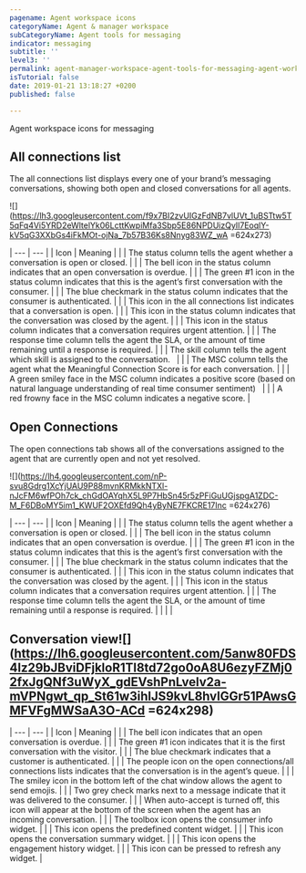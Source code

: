 ```yaml
---
pagename: Agent workspace icons
categoryName: Agent & manager workspace
subCategoryName: Agent tools for messaging
indicator: messaging
subtitle: ''
level3: ''
permalink: agent-manager-workspace-agent-tools-for-messaging-agent-workspace-icons.html
isTutorial: false
date: 2019-01-21 13:18:27 +0200
published: false

---
```

Agent workspace icons for messaging

## All connections list

The all connections list displays every one of your brand’s messaging conversations, showing both open and closed conversations for all agents. 

![](https://lh3.googleusercontent.com/f9x7BI2zvUIGzFdNB7vlUVt_1uBSTtw5T5qFq4Vi5YRD2eWltelYk06LcttKwpiMfa3Sbp5E86NPDUizQyIl7EoqlY-kV5qG3XXbGs4iFkMOt-ojNa_7b57B36Ks8Nnyg83WZ_wA =624x273)

| --- | --- |
| Icon | Meaning |
|  | The status column tells the agent whether a conversation is open or closed.  |
|  | The bell icon in the status column indicates that an open conversation is overdue.  |
|  | The green #1 icon in the status column indicates that this is the agent’s first conversation with the consumer.  |
|  | The blue checkmark in the status column indicates that the consumer is authenticated.  |
|  | This icon in the all connections list indicates that a conversation is open.  |
|  | This icon in the status column indicates that the conversation was closed by the agent.  |
|  | This icon in the status column indicates that a conversation requires urgent attention.  |
|  | The response time column tells the agent the SLA, or the amount of time remaining until a response is required. |
|  | The skill column tells the agent which skill is assigned to the conversation.   |
|  | The MSC column tells the agent what the Meaningful Connection Score is for each conversation.  |
|  | A green smiley face in the MSC column indicates a positive score (based on natural language understanding of real time consumer sentiment)   |
|  | A red frowny face in the MSC column indicates a negative score.  |

## Open Connections

The open connections tab shows all of the conversations assigned to the agent that are currently open and not yet resolved. 

![](https://lh4.googleusercontent.com/nP-svu8Gdrg1XcYjUAU9P88mvnKRMkkNTXl-nJcFM6wfPOh7ck_chGdOAYqhX5L9P7HbSn45r5zPFiGuUGjspgA1ZDC-M_F6DBoMY5im1_KWUF2OXEfd9Qh4yByNE7FKCRE17Inc =624x276)

| --- | --- |
| Icon | Meaning |
|  | The status column tells the agent whether a conversation is open or closed.  |
|  | The bell icon in the status column indicates that an open conversation is overdue.  |
|  | The green #1 icon in the status column indicates that this is the agent’s first conversation with the consumer.  |
|  | The blue checkmark in the status column indicates that the consumer is authenticated.  |
|  | This icon in the status column indicates that the conversation was closed by the agent.  |
|  | This icon in the status column indicates that a conversation requires urgent attention.  |
|  | The response time column tells the agent the SLA, or the amount of time remaining until a response is required. |
|  |  |

## Conversation view![](https://lh6.googleusercontent.com/5anw80FDS4lz29bJBviDFjkloR1TI8td72go0oA8U6ezyFZMj02fxJgQNf3uWyX_gdEVshPnLvelv2a-mVPNgwt_qp_St61w3ihlJS9kvL8hvlGGr51PAwsGMFVFgMWSaA3O-ACd =624x298)

| --- | --- |
| Icon | Meaning |
|  | The bell icon indicates that an open conversation is overdue.  |
|  | The green #1 icon indicates that it is the first conversation with the visitor.  |
|  | The blue checkmark indicates that a customer is authenticated.  |
|  | The people icon on the open connections/all connections lists indicates that the conversation is in the agent’s queue. |
|  | The smiley icon in the bottom left of the chat window allows the agent to send emojis.  |
|  | Two grey check marks next to a message indicate that it was delivered to the consumer.  |
|  | When auto-accept is turned off, this icon will appear at the bottom of the screen when the agent has an incoming conversation. |
|  | The toolbox icon opens the consumer info widget.  |
|  | This icon opens the predefined content widget.  |
|  | This icon opens the conversation summary widget.  |
|  | This icon opens the engagement history widget.  |
|  | This icon can be pressed to refresh any widget.  |
